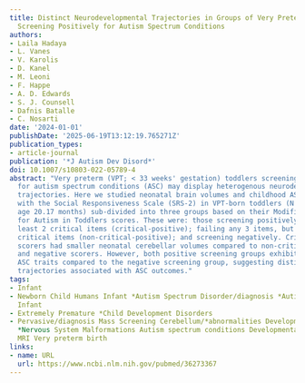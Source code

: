 ```yaml
---
title: Distinct Neurodevelopmental Trajectories in Groups of Very Preterm Children
  Screening Positively for Autism Spectrum Conditions
authors:
- Laila Hadaya
- L. Vanes
- V. Karolis
- D. Kanel
- M. Leoni
- F. Happe
- A. D. Edwards
- S. J. Counsell
- Dafnis Batalle
- C. Nosarti
date: '2024-01-01'
publishDate: '2025-06-19T13:12:19.765271Z'
publication_types:
- article-journal
publication: '*J Autism Dev Disord*'
doi: 10.1007/s10803-022-05789-4
abstract: "Very preterm (VPT; < 33 weeks' gestation) toddlers screening positively
  for autism spectrum conditions (ASC) may display heterogenous neurodevelopmental
  trajectories. Here we studied neonatal brain volumes and childhood ASC traits evaluated
  with the Social Responsiveness Scale (SRS-2) in VPT-born toddlers (N = 371; median
  age 20.17 months) sub-divided into three groups based on their Modified-Checklist
  for Autism in Toddlers scores. These were: those screening positively failing at
  least 2 critical items (critical-positive); failing any 3 items, but less than 2
  critical items (non-critical-positive); and screening negatively. Critical-positive
  scorers had smaller neonatal cerebellar volumes compared to non-critical-positive
  and negative scorers. However, both positive screening groups exhibited higher childhood
  ASC traits compared to the negative screening group, suggesting distinct aetiological
  trajectories associated with ASC outcomes."
tags:
- Infant
- Newborn Child Humans Infant *Autism Spectrum Disorder/diagnosis *Autistic Disorder/diagnosis
  Infant
- Extremely Premature *Child Development Disorders
- Pervasive/diagnosis Mass Screening Cerebellum/*abnormalities Developmental Disabilities
  *Nervous System Malformations Autism spectrum conditions Developmental delay Structural
  MRI Very preterm birth
links:
- name: URL
  url: https://www.ncbi.nlm.nih.gov/pubmed/36273367
---
```

